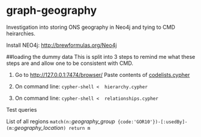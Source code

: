 # graph-geography

Investigation into storing ONS geography in Neo4j and tying to CMD heirarchies.

Install NEO4j: http://brewformulas.org/Neo4j

##loading the dummy data
This is split into 3 steps to remind me what these steps are and allow one to be consistent with CMD.

1. Go to http://127.0.0.1:7474/browser/
        Paste contents of [codelists.cypher](/cypher-scripts/codelists.cypher)

2. On command line: `cypher-shell <  hierarchy.cypher`

3. On command line: `cypher-shell <  relationships.cypher`


Test queries

List of all regions `match(n:`_geography_group_` {code:'GOR10'})-[:usedBy]-(m:`_geography_location_`) return m`